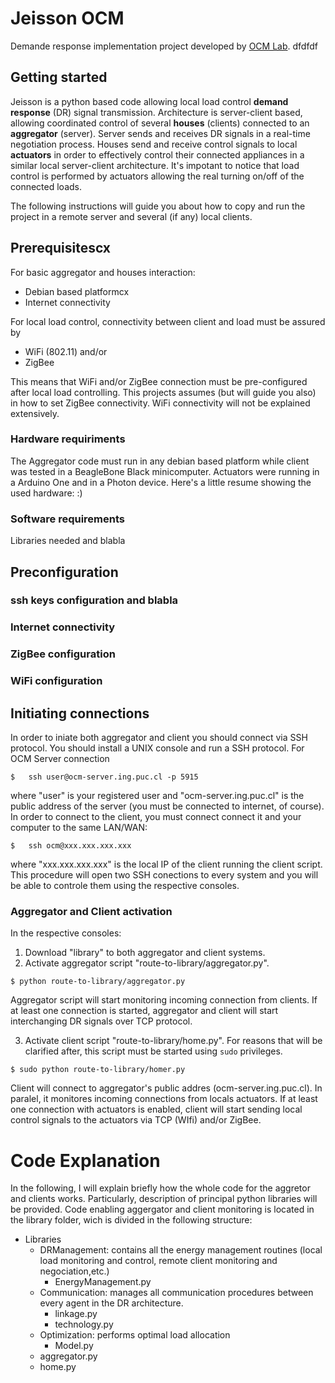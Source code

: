 # Jeisson OCM
Demande response implementation project developed by [OCM Lab](http://ocm.ing.puc.cl/).
dfdfdf
## Getting started
Jeisson is a python based code allowing local load control **demand response** (DR) signal transmission. Architecture is server-client based, allowing coordinated control of several **houses** (clients) connected to an **aggregator** (server). Server sends and receives DR signals in a real-time negotiation process. Houses send and receive control signals to local **actuators** in order to effectively control their connected appliances in a similar local server-client architecture. It's impotant to notice that load control is performed by actuators allowing the real turning on/off of the connected loads.

The following instructions will guide you about how to copy and run the project in a remote server and several (if any) local clients.

## Prerequisitescx
For basic aggregator and houses interaction:
* Debian based platformcx
* Internet connectivity

For local load control, connectivity between client and load must be assured by 
* WiFi (802.11) and/or
* ZigBee

This means that WiFi and/or ZigBee connection must be pre-configured after local load controlling. This projects assumes (but will guide you also) in how to set ZigBee connectivity. WiFi connectivity will not be explained extensively.

### Hardware requiriments
The Aggregator code must run in any debian based platform while client was tested in a BeagleBone Black minicomputer. Actuators were running in a Arduino One and in a Photon device. Here's a little resume  showing the used hardware:
:)
### Software requirements
Libraries needed and blabla

## Preconfiguration
### ssh keys configuration and blabla
### Internet connectivity
### ZigBee configuration
### WiFi configuration


## Initiating connections
In order to iniate both aggregator and client you should connect via SSH protocol. You should install a UNIX console and run a SSH protocol. For OCM Server connection
```
$	ssh user@ocm-server.ing.puc.cl -p 5915
```
where "user" is your registered user and "ocm-server.ing.puc.cl" is the public address of the server (you must be connected to internet, of course). In order to connect to the client, you must connect connect it and your computer to the same LAN/WAN:
```
$	ssh ocm@xxx.xxx.xxx.xxx
```
where "xxx.xxx.xxx.xxx" is the local IP of the client running the client script. This procedure will open two SSH conections to every system and you will be able to controle them using the respective consoles.

### Aggregator and Client activation
In the respective consoles:
1. Download "library" to both aggregator and client systems.
2. Activate aggregator script "route-to-library/aggregator.py".
```
$ python route-to-library/aggregator.py
```
Aggregator script will start monitoring incoming connection from clients. If at least one connection is started, aggregator and client will start interchanging DR signals over TCP protocol. 

3. Activate client script "route-to-library/home.py". For reasons that will be clarified after, this script must be started using `sudo` privileges. 
```
$ sudo python route-to-library/homer.py
```
Client will connect to aggregator's public addres (ocm-server.ing.puc.cl). In paralel, it monitores incoming connections from locals actuators. If at least one connection with actuators is enabled, client will start sending local control signals to the actuators via TCP (WIfi) and/or ZigBee.

# Code Explanation
In the following, I will explain briefly how the whole code for the aggretor and clients works. Particularly, description of principal python libraries will be provided.
Code enabling aggergator and client monitoring is located in the library folder, wich is divided in the following structure:
- Libraries
  - DRManagement: contains all the energy management routines (local load monitoring and control, remote client monitoring and negociation,etc.)
    - EnergyManagement.py
  - Communication: manages all communication procedures between every agent in the DR architecture.
    - linkage.py
    - technology.py
  - Optimization: performs optimal load allocation
    - Model.py
  - aggregator.py
  - home.py

